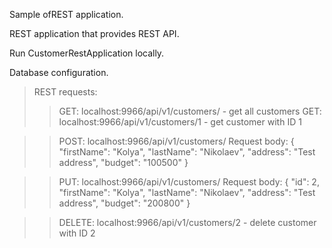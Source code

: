 Sample ofREST application.

REST application that provides REST API.

Run CustomerRestApplication locally.

Database configuration.

>REST requests:
>>GET: localhost:9966/api/v1/customers/ - get all customers GET: localhost:9966/api/v1/customers/1 - get customer with ID 1

>>POST: localhost:9966/api/v1/customers/ Request body: { "firstName": "Kolya", "lastName": "Nikolaev", "address": "Test address", "budget": "100500" }

>>PUT: localhost:9966/api/v1/customers/ Request body: { "id": 2, "firstName": "Kolya", "lastName": "Nikolaev", "address": "Test address", "budget": "200800" }

>>DELETE: localhost:9966/api/v1/customers/2 - delete customer with ID 2